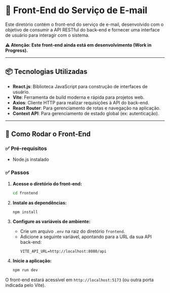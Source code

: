 # 🎨 Front-End do Serviço de E-mail

Este diretório contém o front-end do serviço de e-mail, desenvolvido com o objetivo de consumir a API RESTful do back-end e fornecer uma interface de usuário para interagir com o sistema.

**⚠️ Atenção: Este front-end ainda está em desenvolvimento (Work in Progress).**

---

## 📦 Tecnologias Utilizadas

- **React.js**: Biblioteca JavaScript para construção de interfaces de usuário.
- **Vite**: Ferramenta de build moderna e rápida para projetos web.
- **Axios**: Cliente HTTP para realizar requisições à API do back-end.
- **React Router**: Para gerenciamento de rotas e navegação na aplicação.
- **Context API**: Para gerenciamento de estado global (ex: autenticação).

---

## 🚀 Como Rodar o Front-End

### ✅ Pré-requisitos
- Node.js instalado

### ✅ Passos

1. **Acesse o diretório do front-end:**
   ```bash
   cd frontend
   ```

2. **Instale as dependências:**
   ```bash
   npm install
   ```

3. **Configure as variáveis de ambiente:**
   - Crie um arquivo `.env` na raiz do diretório `frontend`.
   - Adicione a seguinte variável, apontando para a URL da sua API back-end:
     ```
     VITE_API_URL=http://localhost:8080/api
     ```

4. **Inicie a aplicação:**
   ```bash
   npm run dev
   ```

O front-end estará acessível em `http://localhost:5173` (ou outra porta indicada pelo Vite).